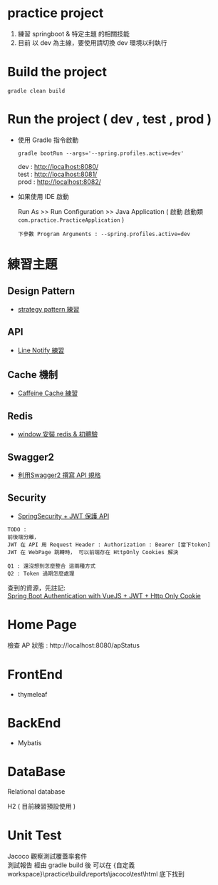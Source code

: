 # practice project

1. 練習 springboot & 特定主題 的相關技能
2. 目前 以 dev 為主線，要使用請切換 dev 環境以利執行

# Build the project 

  `gradle clean build`

# Run the project ( dev , test , prod )

- 使用 Gradle 指令啟動

  `gradle bootRun --args='--spring.profiles.active=dev'`
  
  dev   : [http://localhost:8080/](http://localhost:8080/)  <br>
  test  : [http://localhost:8081/](http://localhost:8081/)  <br>
  prod  : [http://localhost:8082/](http://localhost:8082/)  <br>
  
- 如果使用 IDE 啟動
  
  Run As >> Run Configuration >> Java Application ( 啟動 啟動類 `com.practice.PracticeApplication` )
  
  ` 下參數 Program Arguments : --spring.profiles.active=dev `
  

# 練習主題 
## Design Pattern
- [strategy pattern 練習](https://github.com/oscar51011/practice/blob/master/notes/designPattern/strategyPattern.md)

## API
- [Line Notify 練習](https://github.com/oscar51011/practice/blob/master/notes/lineNotify/lineNotify.md)

## Cache 機制
- [Caffeine Cache 練習](https://github.com/oscar51011/practice/blob/master/notes/cache/SpringCache_caffeineCache.md)

## Redis
- [window 安裝 redis & 初體驗](https://github.com/oscar51011/practice/blob/master/notes/redis/GettingStarted.md)

## Swagger2
- [利用Swagger2 撰寫 API 規格](https://github.com/oscar51011/practice/blob/master/notes/swagger/swagger2.md)

## Security 
- [SpringSecurity + JWT 保護 API](https://github.com/oscar51011/practice/blob/master/notes/spring/security/springSecurity%26Jwt.md)

```
TODO :
前後端分離，
JWT 在 API 用 Request Header : Authorization : Bearer [當下token]
JWT 在 WebPage 跳轉時， 可以前端存在 HttpOnly Cookies 解決

Q1 : 還沒想到怎麼整合 這兩種方式 
Q2 : Token 過期怎麼處理
```
查到的資源，先註記: <br>
[Spring Boot Authentication with VueJS + JWT + Http Only Cookie](https://medium.com/@altunkan/spring-boot-authentication-with-vuejs-jwt-http-only-cookie-4d8cfe7e4f0f)
  
# Home Page

檢查 AP 狀態 : http://localhost:8080/apStatus <br>
  
# FrontEnd
- thymeleaf

# BackEnd
- Mybatis

# DataBase
Relational database

H2 ( 目前練習預設使用 ) <br>

# Unit Test
Jacoco 觀察測試覆蓋率套件 <br>
測試報告 經由 gradle build 後 可以在 {自定義workspace}\practice\build\reports\jacoco\test\html 底下找到

